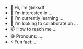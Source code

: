 - 👋 Hi, I’m @nksdf
- 👀 I’m interested in ...
- 🌱 I’m currently learning ...
- 💞️ I’m looking to collaborate on ...
- 📫 How to reach me ...
- 😄 Pronouns: ...
- ⚡ Fun fact: ...

<!---
nksdf/nksdf is a ✨ special ✨ repository because its `README.md` (this file) appears on your GitHub profile.
You can click the Preview link to take a look at your changes.
--->
